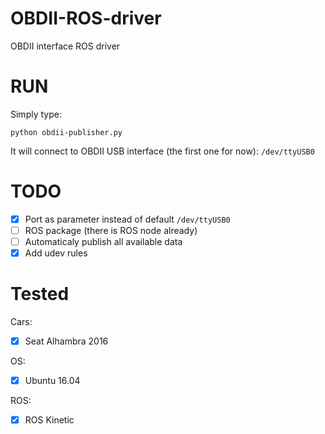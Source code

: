 # OBDII-ROS-driver
OBDII interface ROS driver

# RUN

Simply type:

```
python obdii-publisher.py
```

It will connect to OBDII USB interface (the first one for now): `/dev/ttyUSB0`

# TODO

- [x] Port as parameter instead of default `/dev/ttyUSB0`
- [ ] ROS package (there is ROS node already)
- [ ] Automaticaly publish all available data
- [x] Add udev rules

# Tested

Cars:
- [x] Seat Alhambra 2016

OS:
- [x] Ubuntu 16.04

ROS:
- [x] ROS Kinetic

